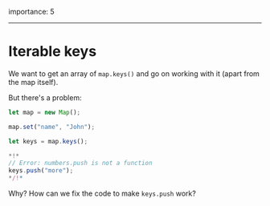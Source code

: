 importance: 5

---

# Iterable keys

We want to get an array of `map.keys()` and go on working with it (apart from the map itself).

But there's a problem:

```js run
let map = new Map();

map.set("name", "John");

let keys = map.keys();

*!*
// Error: numbers.push is not a function
keys.push("more");
*/!*
```

Why? How can we fix the code to make `keys.push` work?
